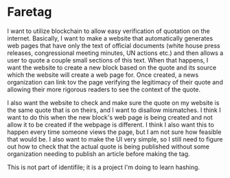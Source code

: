# Faretag
I want to utilize blockchain to allow easy verification of quotation on the internet.  Basically, I want to make a website that automatically generates web pages that have only the text of official documents (white house press releases, congressional meeting minutes, UN actions etc.) and then allows a user to quote a couple small sections of this text.  When that happens, I want the website to create a new block based on the quote and its source which the website will create a web page for.  Once created, a news organization can link tov the page verifying the legitimacy of their quote and allowing their more rigorous readers to see the context of the quote. 

I also want the website to check and make sure the quote on my website is the same quote that is on theirs, and I want to disallow mismatches.  I think I want to do this when the new block's web page is being created and not allow it to be created if the webpage is different.  I think I also want this to happen every time someone views the page, but I am not sure how feasible that would be.  I also want to make the UI very simple, so I still need to figure out how to check that the actual quote is being published without some organization needing to publish an article before making the tag.   



This is not part of identifile; it is a project I'm doing to learn hashing.
